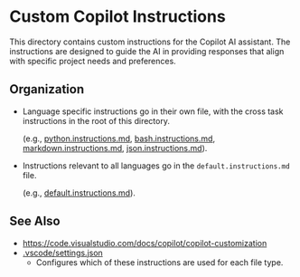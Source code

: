 # Custom Copilot Instructions

This directory contains custom instructions for the Copilot AI assistant.
The instructions are designed to guide the AI in providing responses that align with specific project needs and preferences.

## Organization

- Language specific instructions go in their own file, with the cross task instructions in the root of this directory.

  (e.g., [python.instructions.md](python.instructions.md), [bash.instructions.md](bash.instructions.md), [markdown.instructions.md](markdown.instructions.md), [json.instructions.md](json.instructions.md)).

- Instructions relevant to all languages go in the `default.instructions.md` file.

  (e.g., [default.instructions.md](default.instructions.md)).

## See Also

- <https://code.visualstudio.com/docs/copilot/copilot-customization>
- [.vscode/settings.json](../.vscode/settings.json)
  - Configures which of these instructions are used for each file type.
